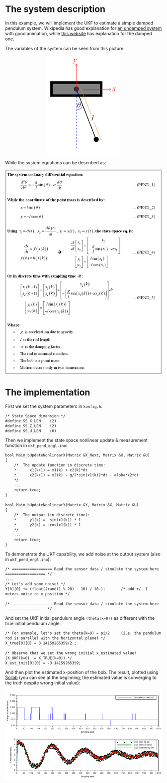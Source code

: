# The system description
In this example, we will implement the UKF to estimate a simple damped pendulum system. Wikipedia has good explanation for [an undamped system](https://en.wikipedia.org/wiki/Pendulum_(mathematics)#Simple_gravity_pendulum) with good animation, while [this website](http://www.nld.ds.mpg.de/applets/pendulum/eqm2.htm) has explanation for the damped one.

The variables of the system can be seen from this picture:
<p align="center"><img src="Pendulum_picture.png" alt="Pendulum picture"></p>

While the system equations can be described as:
<p align="center"><img src="Pendulum_eq.png" alt="Pendulum equation"></p>

# The implementation
First we set the system parameters in `konfig.h`:

    /* State Space dimension */
    #define SS_X_LEN    (2)
    #define SS_Z_LEN    (2)
    #define SS_U_LEN    (0)

Then we implement the state space nonlinear update & measurement function in `ukf_pend_engl.ino`:

    bool Main_bUpdateNonlinearX(Matrix &X_Next, Matrix &X, Matrix &U)
    {
        /*  The update function in discrete time:
        *      x1(k+1) = x1(k) + x2(k)*dt
        *      x2(k+1) = x2(k) - g/l*sin(x1(k))*dt - alpha*x2*dt
        */
        ...
        return true;
    }

    bool Main_bUpdateNonlinearY(Matrix &Y, Matrix &X, Matrix &U)
    {
        /*  The output (in discrete time):
        *      y1(k) =  sin(x1(k)) * l
        *      y2(k) = -cos(x1(k)) * l
        */
        ...
        return true;
    }




To demonstrate the UKF capability, we add noise at the output system (also in `ukf_pend_engl.ino`):

    /* ================== Read the sensor data / simulate the system here ================== */
    ....
    /* Let's add some noise! */
    Y[0][0] += (float((rand() % 20) - 10) / 10.);       /* add +/- 1 meters noise to x position */
    
    /* ------------------ Read the sensor data / simulate the system here ------------------ */
    
And set the UKF initial pendulum angle `(theta(k=0))` as different with the true initial pendulum angle:

    /* For example, let's set the theta(k=0) = pi/2     (i.e. the pendulum rod is parallel with the horizontal plane) */
    X_true[0][0] = 3.14159265359/2.;
    
    /* Observe that we set the wrong initial x_estimated value!  (X_UKF(k=0) != X_TRUE(k=0)) */
    X_est_init[0][0] = -3.14159265359;
    
And then plot the estimated x-position of the bob. The result, plotted using [Scilab](https://www.scilab.org/) (you can see at the beginning, the estimated value is converging to the truth despite wrong initial value):
<p align="center"><img src="result.png" alt="Result for Pendulum simulation"></p>

